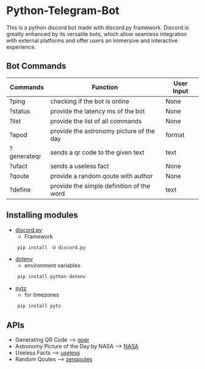 # Python-Telegram-Bot

This is a python discord  bot made with discord.py framework. Discord is greatly enhanced by its versatile bots, which allow seamless integration with external platforms and offer users an immersive and interactive experience. 


## Bot Commands

| Commands    	| Function                              	| User Input              	|
|-------------	|------------------------------------------	|------------------------	|
| ?ping      	| checking if the bot is online             | None                    	|
| ?status      	| provide the latency ms of the bot         | None                    	|
| ?list      	| provide the list of all commands          | None                    	|
| ?apod       	| provide the astronomy picture of the day  | <YYYY-MM-DD> format     	|
| ?generateqr 	| sends a qr code to the given text         | text                    	|
| ?ufact      	| sends a useless fact                      | None                    	|
| ?qoute      	| provide a random qoute with author        | None                    	|
| ?define      	| provide the simple definition of the word | text                    	|


## Installing modules

- [discord.py](https://github.com/Rapptz/discord.py)
  - Framework
```python
    pip install -U discord.py
```
-  [dotenv](https://github.com/theskumar/python-dotenv)
    - environment variables
```python
    pip install python-dotenv
```
-  [pytz](https://pypi.org/project/pytz/)
    - for timezones
```python
    pip install pytz
```

## APIs

- Generating QR Code --> [goqr](https://goqr.me/api/)
- Astronomy Picture of the Day by NASA --> [NASA](https://api.nasa.gov/)
- Useless Facts --> [useless](https://uselessfacts.jsph.pl/)
- Random Qoutes --> [zenqoutes](https://my.zenquotes.io/)